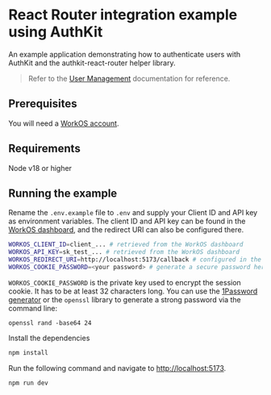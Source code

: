# React Router integration example using AuthKit

An example application demonstrating how to authenticate users with AuthKit and the authkit-react-router helper library.

> Refer to the [User Management](https://workos.com/docs/user-management) documentation for reference.

## Prerequisites

You will need a [WorkOS account](https://dashboard.workos.com/signup).

## Requirements

Node v18 or higher

## Running the example

Rename the `.env.example` file to `.env` and supply your Client ID and API key as environment variables. The client ID and API key can be found in the [WorkOS dashboard](https://dashboard.workos.com/), and the redirect URI can also be configured there.

```sh
WORKOS_CLIENT_ID=client_... # retrieved from the WorkOS dashboard
WORKOS_API_KEY=sk_test_... # retrieved from the WorkOS dashboard
WORKOS_REDIRECT_URI=http://localhost:5173/callback # configured in the WorkOS dashboard
WORKOS_COOKIE_PASSWORD=<your password> # generate a secure password here
```

`WORKOS_COOKIE_PASSWORD` is the private key used to encrypt the session cookie. It has to be at least 32 characters long. You can use the [1Password generator](https://1password.com/password-generator/) or the `openssl` library to generate a strong password via the command line:

```
openssl rand -base64 24
```

Install the dependencies

```bash
npm install
```

Run the following command and navigate to [http://localhost:5173](http://localhost:5173).

```bash
npm run dev
```
